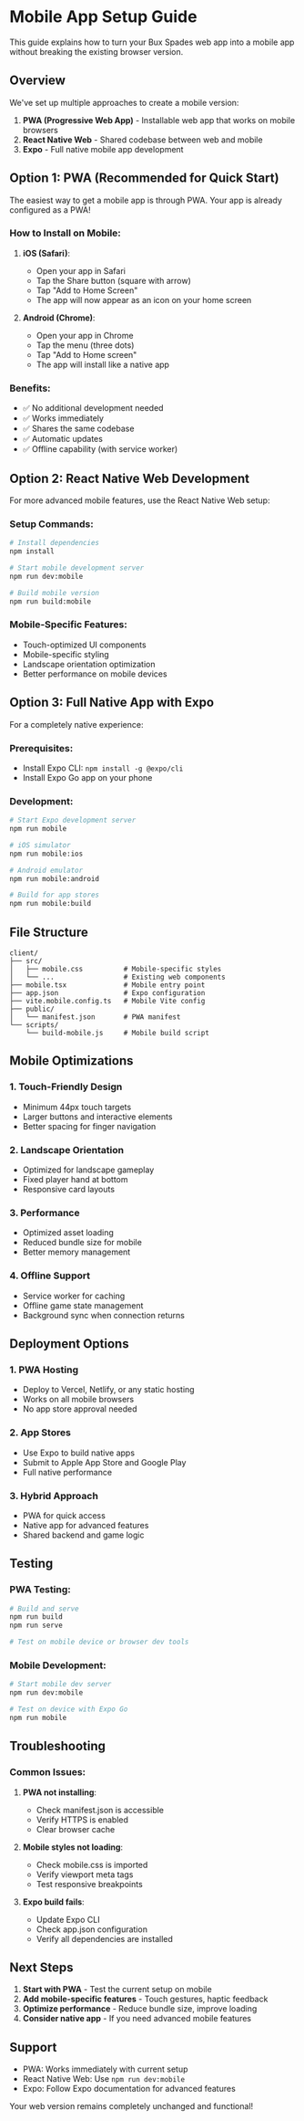 # Mobile App Setup Guide

This guide explains how to turn your Bux Spades web app into a mobile app without breaking the existing browser version.

## Overview

We've set up multiple approaches to create a mobile version:

1. **PWA (Progressive Web App)** - Installable web app that works on mobile browsers
2. **React Native Web** - Shared codebase between web and mobile
3. **Expo** - Full native mobile app development

## Option 1: PWA (Recommended for Quick Start)

The easiest way to get a mobile app is through PWA. Your app is already configured as a PWA!

### How to Install on Mobile:

1. **iOS (Safari)**:
   - Open your app in Safari
   - Tap the Share button (square with arrow)
   - Tap "Add to Home Screen"
   - The app will now appear as an icon on your home screen

2. **Android (Chrome)**:
   - Open your app in Chrome
   - Tap the menu (three dots)
   - Tap "Add to Home screen"
   - The app will install like a native app

### Benefits:
- ✅ No additional development needed
- ✅ Works immediately
- ✅ Shares the same codebase
- ✅ Automatic updates
- ✅ Offline capability (with service worker)

## Option 2: React Native Web Development

For more advanced mobile features, use the React Native Web setup:

### Setup Commands:

```bash
# Install dependencies
npm install

# Start mobile development server
npm run dev:mobile

# Build mobile version
npm run build:mobile
```

### Mobile-Specific Features:
- Touch-optimized UI components
- Mobile-specific styling
- Landscape orientation optimization
- Better performance on mobile devices

## Option 3: Full Native App with Expo

For a completely native experience:

### Prerequisites:
- Install Expo CLI: `npm install -g @expo/cli`
- Install Expo Go app on your phone

### Development:

```bash
# Start Expo development server
npm run mobile

# iOS simulator
npm run mobile:ios

# Android emulator
npm run mobile:android

# Build for app stores
npm run mobile:build
```

## File Structure

```
client/
├── src/
│   ├── mobile.css          # Mobile-specific styles
│   └── ...                 # Existing web components
├── mobile.tsx              # Mobile entry point
├── app.json                # Expo configuration
├── vite.mobile.config.ts   # Mobile Vite config
├── public/
│   └── manifest.json       # PWA manifest
└── scripts/
    └── build-mobile.js     # Mobile build script
```

## Mobile Optimizations

### 1. Touch-Friendly Design
- Minimum 44px touch targets
- Larger buttons and interactive elements
- Better spacing for finger navigation

### 2. Landscape Orientation
- Optimized for landscape gameplay
- Fixed player hand at bottom
- Responsive card layouts

### 3. Performance
- Optimized asset loading
- Reduced bundle size for mobile
- Better memory management

### 4. Offline Support
- Service worker for caching
- Offline game state management
- Background sync when connection returns

## Deployment Options

### 1. PWA Hosting
- Deploy to Vercel, Netlify, or any static hosting
- Works on all mobile browsers
- No app store approval needed

### 2. App Stores
- Use Expo to build native apps
- Submit to Apple App Store and Google Play
- Full native performance

### 3. Hybrid Approach
- PWA for quick access
- Native app for advanced features
- Shared backend and game logic

## Testing

### PWA Testing:
```bash
# Build and serve
npm run build
npm run serve

# Test on mobile device or browser dev tools
```

### Mobile Development:
```bash
# Start mobile dev server
npm run dev:mobile

# Test on device with Expo Go
npm run mobile
```

## Troubleshooting

### Common Issues:

1. **PWA not installing**:
   - Check manifest.json is accessible
   - Verify HTTPS is enabled
   - Clear browser cache

2. **Mobile styles not loading**:
   - Check mobile.css is imported
   - Verify viewport meta tags
   - Test responsive breakpoints

3. **Expo build fails**:
   - Update Expo CLI
   - Check app.json configuration
   - Verify all dependencies are installed

## Next Steps

1. **Start with PWA** - Test the current setup on mobile
2. **Add mobile-specific features** - Touch gestures, haptic feedback
3. **Optimize performance** - Reduce bundle size, improve loading
4. **Consider native app** - If you need advanced mobile features

## Support

- PWA: Works immediately with current setup
- React Native Web: Use `npm run dev:mobile`
- Expo: Follow Expo documentation for advanced features

Your web version remains completely unchanged and functional! 
